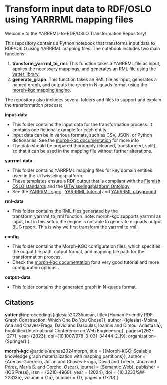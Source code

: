 # Transform input data to RDF/OSLO using YARRRML mapping files

Welcome to the YARRRML-to-RDF/OSLO Transformation Repository!

This repository contains a Python notebook that transforms input data to RDF/OSLO using YARRRML mapping files. The notebook includes two main functions:

1. **transform_yarrrml_to_rml**: This function takes a YARRRML file as input, applies the necessary mappings, and generates an RML file using the [yatter library](https://github.com/oeg-upm/yatter).
2. **generate_graph**: This function takes an RML file as input, generates a named graph, and outputs the graph in N-quads format using the [morph-kgc mapping engine](https://morph-kgc.readthedocs.io/en/latest/documentation/).

The repository also includes several folders and files to support and explain the transformation process:

**input-data** 
* This folder contains the input data for the transformation process. It contains one fictional example for each entity .
* Input data can be in various formats, such as CSV, JSON, or Python dictionaries. See the [morph-kgc documentation](https://morph-kgc.readthedocs.io/en/latest/) for more info
* The data should be prepared thoroughly (cleaned, transformed, split), so that it can be used in the mapping file without further alterations.

**yarrrml-data** 
* This folder contains YARRRML mapping files for key domain entities used in the UiTwisselingsplatform. 
* These templates ensure a RDF output that is compliant with the [Flemish OSLO standards](https://data.vlaanderen.be/standaarden/erkende-standaard/applicatieprofiel-en-vocabularium-cultuurparticipatie.html) and the [UiTwisselingsplatform Ontology](https://uitwisselingsplatform.atlassian.net/wiki/spaces/DDTC/pages/157548545/UiTwisselingsplatform+Ontologie+OSLO+Cultuurparticipatie)
* See the [YARRRML spec](https://rml.io/yarrrml/spec/) , [YARRRML tutorial](https://rml.io/yarrrml/tutorial/getting-started/) and [YARRRML playground](https://rml.io/yarrrml/matey/)

**rml-data**
* This folder contains the RML files generated by the transform_yarrrml_to_rml function.
note: morph-kgc supports yarrrml as input, but in this setup the engine is not able to generate n-quads output [BUG report](https://github.com/morph-kgc/morph-kgc/issues/202). This is why we first transform the yarrrml to rml.

**config**
* This folder contains the Morph-KGC configuration files, which specifies the output file path, output format, and mapping file path for the transformation process.
* Check the [morph-kgc documentation](https://morph-kgc.readthedocs.io/en/latest/documentation/#configuration) for a very good tutorial and more configuration options .

**output-data** 
* This folder contains the generated graph in N-quads format.

## Citations

**yatter**
@inproceedings{iglesias2023human,
  title={Human-Friendly RDF Graph Construction: Which One Do You Chose?},
  author={Iglesias-Molina, Ana and Chaves-Fraga, David and Dasoulas, Ioannis and Dimou, Anastasia},
  booktitle={International Conference on Web Engineering},
  pages={262--277},
  year={2023},
  doi={10.1007/978-3-031-34444-2_19},
  organization={Springer}
}

**morph-kgc**
@article{arenas2024morph,
  title     = {{Morph-KGC: Scalable knowledge graph materialization with mapping partitions}},
  author    = {Arenas-Guerrero, Julián and Chaves-Fraga, David and Toledo, Jhon and Pérez, María S. and Corcho, Oscar},
  journal   = {Semantic Web},
  publisher = {IOS Press},
  issn      = {2210-4968},
  year      = {2024},
  doi       = {10.3233/SW-223135},
  volume    = {15},
  number    = {1},
  pages     = {1-20}
}